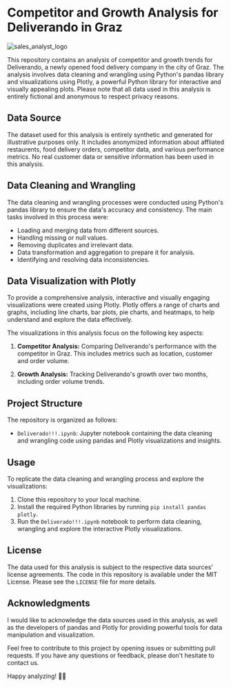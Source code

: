 # Competitor and Growth Analysis for Deliverando in Graz
![sales_analyst_logo](https://github.com/hazeedhrshd/Competitor-Analysis-of-Deliverando/assets/129052112/b8f4aa50-abde-43fd-a5bc-0f9f3295b8b4)

This repository contains an analysis of competitor and growth trends for Deliverando, a newly opened food delivery company in the city of Graz. The analysis involves data cleaning and wrangling using Python's pandas library and visualizations using Plotly, a powerful Python library for interactive and visually appealing plots. Please note that all data used in this analysis is entirely fictional and anonymous to respect privacy reasons.

## Data Source

The dataset used for this analysis is entirely synthetic and generated for illustrative purposes only. It includes anonymized information about affliated restaurents, food delivery orders, competitor data, and various performance metrics. No real customer data or sensitive information has been used in this analysis.

## Data Cleaning and Wrangling

The data cleaning and wrangling processes were conducted using Python's pandas library to ensure the data's accuracy and consistency. The main tasks involved in this process were:

- Loading and merging data from different sources.
- Handling missing or null values.
- Removing duplicates and irrelevant data.
- Data transformation and aggregation to prepare it for analysis.
- Identifying and resolving data inconsistencies.

## Data Visualization with Plotly

To provide a comprehensive analysis, interactive and visually engaging visualizations were created using Plotly. Plotly offers a range of charts and graphs, including line charts, bar plots, pie charts, and heatmaps, to help understand and explore the data effectively.

The visualizations in this analysis focus on the following key aspects:

1. **Competitor Analysis:** Comparing Deliverando's performance with the competitor in Graz. This includes metrics such as location, customer and order volume.

2. **Growth Analysis:** Tracking Deliverando's growth over two months, including order volume trends.

## Project Structure

The repository is organized as follows:

- `Deliverado!!!.ipynb`: Jupyter notebook containing the data cleaning and wrangling code using pandas and Plotly visualizations and insights.

## Usage

To replicate the data cleaning and wrangling process and explore the visualizations:

1. Clone this repository to your local machine.
2. Install the required Python libraries by running `pip install pandas plotly`.
3. Run the `Deliverado!!!.ipynb` notebook to perform data cleaning, wrangling and explore the interactive Plotly visualizations.

## License

The data used for this analysis is subject to the respective data sources' license agreements. The code in this repository is available under the MIT License. Please see the `LICENSE` file for more details.

## Acknowledgments

I would like to acknowledge the data sources used in this analysis, as well as the developers of pandas and Plotly for providing powerful tools for data manipulation and visualization.

Feel free to contribute to this project by opening issues or submitting pull requests. If you have any questions or feedback, please don't hesitate to contact us.

Happy analyzing! 🍔🚀
